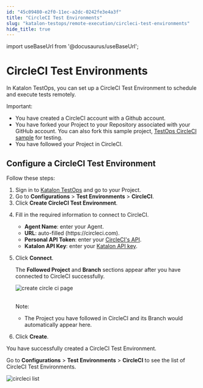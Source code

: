 ```yaml
---
id: "45c09480-e2f0-11ec-a2dc-0242fe3e4a3f"
title: "CircleCI Test Environments"
slug: "katalon-testops/remote-execution/circleci-test-environments"
hide_title: true
---
```

import useBaseUrl from '@docusaurus/useBaseUrl';


# <a id="id" class="anchor_top_offset"/><a id="ariaid-title1" class="anchor_top_offset"/>CircleCI Test Environments

<p xmlns="http://www.w3.org/1999/xhtml" className="p">In Katalon TestOps, you can set up a CircleCI Test Environment   to schedule and execute tests remotely.</p> 
<div xmlns="http://www.w3.org/1999/xhtml" className="note important note_important"><span className="note__title">Important:</span> 
  <ul className="ul"><li className="li">You have created a CircleCI account with a Github account.</li><li className="li">You have forked your Project to your Repository associated with
      your GitHub account. You can also fork this sample project, <a className="xref j-external-link" href="https://github.com/katalon-studio-samples/testops-circleci-sample" target="_blank">TestOps
        CircleCI sample</a> for testing.</li><li className="li">You have followed your Project in CircleCI.</li></ul>
</div>

## <a id="id_1" class="anchor_top_offset"/>Configure a CircleCI Test Environment

<p xmlns="http://www.w3.org/1999/xhtml" className="p">Follow these steps:</p> 
<ol xmlns="http://www.w3.org/1999/xhtml" className="ol"><li className="li">Sign in to <a className="xref j-external-link" href="https://testops.katalon.io/login" target="_blank">Katalon       TestOps</a> and go to your Project.</li><li className="li">Go to <strong className="ph b">Configurations</strong> &gt; <strong className="ph b">Test       Environments</strong> &gt; <strong className="ph b">CircleCI</strong>.</li><li className="li">Click <strong className="ph b">Create CircleCI Test Environment</strong>.</li><li className="li">     <p className="p">Fill in the required information to connect to CircleCI.</p>     <ul className="ul"><li className="li">         <strong className="ph b">Agent Name</strong>: enter your Agent.</li><li className="li">         <strong className="ph b">URL</strong>: auto-filled (https://circleci.com).</li><li className="li">         <strong className="ph b">Personal API Token</strong>: enter your <a className="xref j-external-link" href="https://circleci.com/account/api" target="_blank">CircleCI's API</a>.</li><li className="li">         <strong className="ph b">Katalon API Key</strong>: enter your <a className="xref j-external-link" href="https://analytics.katalon.com/user/apikey" target="_blank">Katalon API           key</a>.</li></ul>   </li><li className="li">     <p className="p">Click <strong className="ph b">Connect</strong>.</p>     <p className="p">The <strong className="ph b">Followed Project</strong> and       <strong className="ph b">Branch</strong> sections appear after you have connected to       CircleCI successfully.</p>     <p className="p">       <img className="image" src={useBaseUrl("https://github.com/katalon-studio/docs-images/raw/master/katalon-analytics/docs/circleci-agent/create-circleci-page.png")} alt="create circle ci page" /><br /><br />     </p>     <div className="note note note_note"><span className="note__title">Note:</span>        <p className="p" /><div className="p"><ul className="ul"><li className="li"><p className="p">The Project you have followed in CircleCI and its Branch would               automatically appear here.</p></li></ul></div>     </div>   </li><li className="li">     <p className="p">Click <strong className="ph b">Create</strong>.</p>   </li></ol> 
<p xmlns="http://www.w3.org/1999/xhtml" className="p">You have successfully created a CircleCI Test Environment.</p> 
<p xmlns="http://www.w3.org/1999/xhtml" className="p">Go to <strong className="ph b">Configurations</strong> &gt; <strong className="ph b">Test     Environments</strong> &gt; <strong className="ph b">CircleCI</strong> to see the   list of CircleCI Test Environments.</p> 
<p xmlns="http://www.w3.org/1999/xhtml" className="p">   <img className="image" src={useBaseUrl("https://github.com/katalon-studio/docs-images/raw/master/katalon-analytics/docs/circleci-agent/circleci-agent.png")} alt="circleci list" /><br /><br /> </p> 
